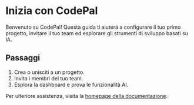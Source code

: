 # Inizia con CodePal

Benvenuto su CodePal! Questa guida ti aiuterà a configurare il tuo primo progetto, invitare il tuo team ed esplorare gli strumenti di sviluppo basati su IA.

## Passaggi
1. Crea o unisciti a un progetto.
2. Invita i membri del tuo team.
3. Esplora la dashboard e prova le funzionalità AI.

Per ulteriore assistenza, visita la [homepage della documentazione](../README.md). 